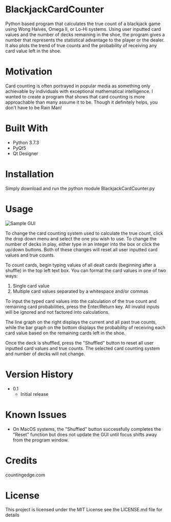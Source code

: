 ﻿# BlackjackCardCounter
Python based program that calculates the true count of a blackjack game using Wong Halves, Omega II, or Lo-Hi systems.  Using user inputted card values and the number of decks remaining in the shoe, the program gives a number that represents the statistical advantage to the player or the dealer.
It also plots the trend of true counts and the probability of receiving any card value left in the shoe.

# Motivation
Card counting is often portrayed in popular media as something only achievable by individuals with exceptional mathematical intelligence. I wanted to create a program that shows that card counting is more approachable than many assume it to be. Though it definitely helps, you don't have to be Rain Man!

# Built With
 - Python 3.7.3
 - PyQt5
 - Qt Designer

# Installation
Simply download and run the python module BlackjackCardCounter.py

# Usage
![Sample GUI](https://i.imgur.com/8A37aR8.png)

To change the card counting system used to calculate the true count, click the drop down menu and select the one you wish to use. To change the number of decks in play, either type in an integer into the box or click the up/down buttons. Both of these changes will reset all user inputted card values and true counts.

To count cards, begin typing values of all dealt cards (beginning after a shuffle) in the top left text box. You can format the card values in one of two ways: 

 1. Single card value 
 2. Multiple card values separated by a whitespace and/or commas

To input the typed card values into the calculation of the true count and remaining card probabilities, press the Enter/Return key. All invalid inputs will be ignored and not factored into calculations.

The line graph on the right displays the current and all past true counts, while the bar graph on the bottom displays the probability of receiving each card value based on the remaining cards left in the shoe.

Once the deck is shuffled, press the "Shuffled" button to reset all user inputted card values and true counts. The selected card counting system and number of decks will not change.

# Version History
 - 0.1
	 - Initial release

# Known Issues
 - On MacOS systems, the "Shuffled" button successfully completes the "Reset" function but does not update the GUI until focus shifts away from the program window.

# Credits
countingedge.com

# License
This project is licensed under the MIT License
see the LICENSE.md file for details
